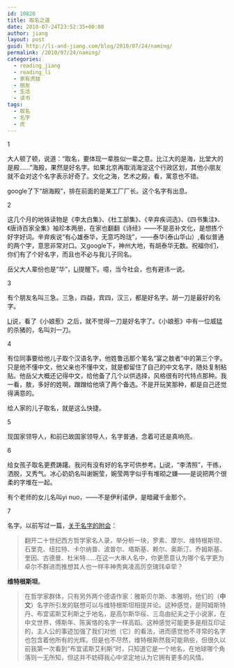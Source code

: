 ```yaml
---
id: 10820
title: 取名之道
date: 2010-07-24T23:52:35+00:00
author: jiang
layout: post
guid: http://li-and-jiang.com/blog/2010/07/24/naming/
permalink: /2010/07/24/naming/
categories:
  - reading_jiang
  - reading_li
  - 家有虎娃
  - 朋友
  - 生活
  - 读书
tags:
  - 取名
  - 名字
  - 虎
---
```

1

大人顿了顿，说道：“取名，要体现一辈胜似一辈之意。比江大的是海，比堂大的是殿……”海殿，果然是好名字。如果北京再取消海淀这个行政区划，其他小朋友就不会对这个名字表示好奇了。文化之海，艺术之殿，看，寓意也不错。

google了下“胡海殿”，排在前面的是某工厂厂长。这个名字有出息。

2

这几个月的地铁读物是《李太白集》、《杜工部集》、《辛弃疾词选》、《四书集注》、《唐诗百家全集》袖珍本两册，在家也翻翻《诗经》——不是恶补文化，是想拣个好字好词。辛弃疾说“有心雄泰华，无意巧玲珑”，——泰华(泰山华山）,看似普通的两个字，意思非常对口。又google下，神州大地，有胡泰华无数。祝福你们，你们有了个好名字，而且也不必与我儿子同名。

岳父大人辈份也是“华”，[Li](http://li-and-jiang.com/blog/author/li/)提醒下。噫，当今社会，也有避讳一说。

3

有个朋友名叫三急。三急，四益，宾四，汉三，都是好名字。胡一刀是最好的名字。

[Li](http://li-and-jiang.com/blog/author/li/)说，看了《小娘惹》之后，就不觉得一刀是好名字了。《小娘惹》中有一位威猛的杀猪的，名叫刘一刀。

4

有位同事要给他儿子取个汉语名字，他姓鲁迅那个笔名“宴之敖者”中的第三个字。只是他不懂中文，他父亲也不懂中文，就是都留住了自己的中文名字，随处复制粘贴。他岳父大概还记得中文，给他备了几个以供选择，风格很有时代特点那种。我一看，敖，多好的姓啊，蹭蹭给他填了两个备选。不是开玩笑那种，都是自己还觉得满意的。

给人家的儿子取名，就是这么快捷。

5

现国家领导人，和前已故国家领导人，名字普通，念着可还是真响亮。

6

给女孩子取名更费踌躇。我问有没有好的名字可供参考。[Li](http://li-and-jiang.com/blog/author/li/)说，“李清照”，干练，洒脱，又秀气。冰心奶奶名叫谢婉莹，婉莹两字似乎有堆砌之嫌——是说把两个很柔的字堆在一起。

有个老师的女儿名叫yi nuo，——不是伊利诺伊，是暗藏千金那个。

7

名字。以前写过一篇，[关于名字的附会](http://li-and-jiang.com/blog/2007/11/26/%E7%BB%B4%E7%89%B9%E6%A0%B9%E6%96%AF%E5%9D%A6%E2%80%94%E2%80%94%E5%90%8D%E5%AD%97%E7%9A%84%E9%99%84%E4%BC%9A/)：

> 翻开二十世纪西方哲学家名人录，举分析一块，罗素、摩尔、维特根斯坦、石里克、纽拉特、卡尔纳普、波普尔、塔斯基、赖尔、奥斯汀、乔姆斯基、奎因、古德曼、杜米特……在这一大串人名中，你更愿意认为哪个名字更为卓尔不群进而推想其人也一样丰神秀爽凌高厉空瑰玮卓荦？

**维特根斯坦**。

> 在哲学家群体，只有另外两个德语作家：雅斯贝尔斯、本雅明，他们的（**中文**）名字所引发的联想可以与维特根斯坦相提并论。这种感觉，是阿姆斯特丹、布宜诺斯艾利斯之于地名，是高尔斯华绥、三岛由纪夫之于小说家，在中文世界，傅斯年、陈寅恪的名字一样高蹈。这种感觉可能更多是相互印证的，主人公的事迹加强了我们对他（它）的看法，进而感觉他不寻常的名字也包含着他所有的光辉。但是也不尽然，维特根斯然我可能熟些，但很久以前我第一次看到“布宜诺斯艾利斯”时，只知道它是一个地名，在地球哪个角落则一无所知，但这并不妨碍我心中坚定地认为它拥有更多的风情。